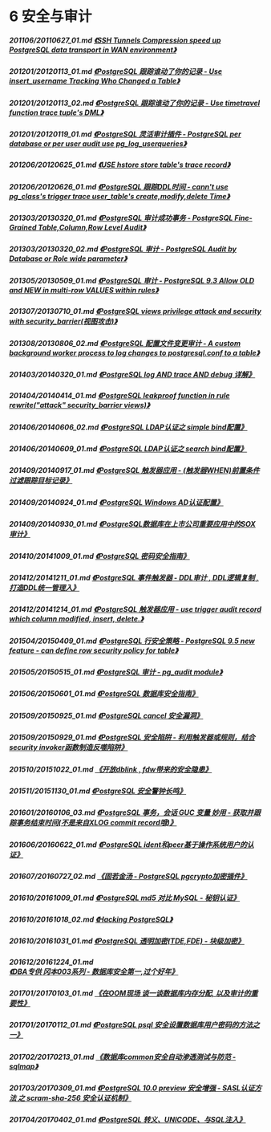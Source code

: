 # 6 安全与审计
##### 201106/20110627_01.md   [《SSH Tunnels Compression speed up PostgreSQL data transport in WAN environment》](../201106/20110627_01.md)  
##### 201201/20120113_01.md   [《PostgreSQL 跟踪谁动了你的记录 - Use insert_username Tracking Who Changed a Table》](../201201/20120113_01.md)  
##### 201201/20120113_02.md   [《PostgreSQL 跟踪谁动了你的记录 - Use timetravel function trace tuple's DML》](../201201/20120113_02.md)  
##### 201201/20120119_01.md   [《PostgreSQL 灵活审计插件 - PostgreSQL per database or per user audit use pg_log_userqueries》](../201201/20120119_01.md)  
##### 201206/20120625_01.md   [《USE hstore store table's trace record》](../201206/20120625_01.md)  
##### 201206/20120626_01.md   [《PostgreSQL 跟踪DDL时间 - cann't use pg_class's trigger trace user_table's create,modify,delete Time》](../201206/20120626_01.md)  
##### 201303/20130320_01.md   [《PostgreSQL 审计成功事务 - PostgreSQL Fine-Grained Table,Column,Row Level Audit》](../201303/20130320_01.md)  
##### 201303/20130320_02.md   [《PostgreSQL 审计 - PostgreSQL Audit by Database or Role wide parameter》](../201303/20130320_02.md)  
##### 201305/20130509_01.md   [《PostgreSQL 审计 - PostgreSQL 9.3 Allow OLD and NEW in multi-row VALUES within rules》](../201305/20130509_01.md)  
##### 201307/20130710_01.md   [《PostgreSQL views privilege attack and security with security_barrier(视图攻击)》](../201307/20130710_01.md)  
##### 201308/20130806_02.md   [《PostgreSQL 配置文件变更审计 - A custom background worker process to log changes to postgresql.conf to a table》](../201308/20130806_02.md)  
##### 201403/20140320_01.md   [《PostgreSQL log AND trace AND debug 详解》](../201403/20140320_01.md)  
##### 201404/20140414_01.md   [《PostgreSQL leakproof function in rule rewrite("attack" security_barrier views)》](../201404/20140414_01.md)  
##### 201406/20140606_02.md   [《PostgreSQL LDAP认证之 simple bind配置》](../201406/20140606_02.md)  
##### 201406/20140609_01.md   [《PostgreSQL LDAP认证之 search bind配置》](../201406/20140609_01.md)  
##### 201409/20140917_01.md   [《PostgreSQL 触发器应用 - (触发器WHEN)前置条件过滤跟踪目标记录》](../201409/20140917_01.md)  
##### 201409/20140924_01.md   [《PostgreSQL Windows AD认证配置》](../201409/20140924_01.md)  
##### 201409/20140930_01.md   [《PostgreSQL数据库在上市公司重要应用中的SOX审计》](../201409/20140930_01.md)  
##### 201410/20141009_01.md   [《PostgreSQL 密码安全指南》](../201410/20141009_01.md)  
##### 201412/20141211_01.md   [《PostgreSQL 事件触发器 - DDL审计 , DDL逻辑复制 , 打造DDL统一管理入》](../201412/20141211_01.md)  
##### 201412/20141214_01.md   [《PostgreSQL 触发器应用 - use trigger audit record which column modified, insert, delete.》](../201412/20141214_01.md)  
##### 201504/20150409_01.md   [《PostgreSQL 行安全策略 - PostgreSQL 9.5 new feature - can define row security policy for table》](../201504/20150409_01.md)  
##### 201505/20150515_01.md   [《PostgreSQL 审计 - pg_audit module》](../201505/20150515_01.md)  
##### 201506/20150601_01.md   [《PostgreSQL 数据库安全指南》](../201506/20150601_01.md)  
##### 201509/20150925_01.md   [《PostgreSQL cancel 安全漏洞》](../201509/20150925_01.md)  
##### 201509/20150929_01.md   [《PostgreSQL 安全陷阱 - 利用触发器或规则，结合security invoker函数制造反噬陷阱》](../201509/20150929_01.md)  
##### 201510/20151022_01.md   [《开放dblink , fdw带来的安全隐患》](../201510/20151022_01.md)  
##### 201511/20151130_01.md   [《PostgreSQL 安全警钟长鸣》](../201511/20151130_01.md)  
##### 201601/20160106_03.md   [《PostgreSQL 事务，会话 GUC 变量 妙用 - 获取并跟踪事务结束时间(不是来自XLOG commit record哦)》](../201601/20160106_03.md)  
##### 201606/20160622_01.md   [《PostgreSQL ident和peer基于操作系统用户的认证》](../201606/20160622_01.md)  
##### 201607/20160727_02.md   [《固若金汤 - PostgreSQL pgcrypto加密插件》](../201607/20160727_02.md)  
##### 201610/20161009_01.md   [《PostgreSQL md5 对比 MySQL - 秘钥认证》](../201610/20161009_01.md)  
##### 201610/20161018_02.md   [《Hacking PostgreSQL》](../201610/20161018_02.md)  
##### 201610/20161031_01.md   [《PostgreSQL 透明加密(TDE,FDE) - 块级加密》](../201610/20161031_01.md)  
##### 201612/20161224_01.md   [《DBA专供 冈本003系列 - 数据库安全第一,过个好年》](../201612/20161224_01.md)  
##### 201701/20170103_01.md   [《在OOM现场 谈一谈数据库内存分配, 以及审计的重要性》](../201701/20170103_01.md)  
##### 201701/20170112_01.md   [《PostgreSQL psql 安全设置数据库用户密码的方法之一》](../201701/20170112_01.md)  
##### 201702/20170213_01.md   [《数据库common安全自动渗透测试与防范 - sqlmap》](../201702/20170213_01.md)  
##### 201703/20170309_01.md   [《PostgreSQL 10.0 preview 安全增强 - SASL认证方法 之 scram-sha-256 安全认证机制》](../201703/20170309_01.md)  
##### 201704/20170402_01.md   [《PostgreSQL 转义、UNICODE、与SQL注入》](../201704/20170402_01.md)  
